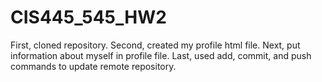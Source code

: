 # CIS445_545_HW2

First, cloned repository.
Second, created my profile html file.
Next, put information about myself in profile file. 
Last, used add, commit, and push commands to update remote repository.
